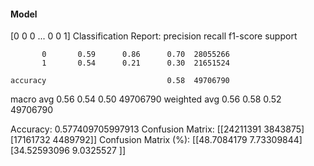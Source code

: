 #### Model
[0 0 0 ... 0 0 1]
Classification Report:
              precision    recall  f1-score   support

           0       0.59      0.86      0.70  28055266
           1       0.54      0.21      0.30  21651524

    accuracy                           0.58  49706790
   macro avg       0.56      0.54      0.50  49706790
weighted avg       0.56      0.58      0.52  49706790

Accuracy: 0.577409705997913
Confusion Matrix:
[[24211391  3843875]
 [17161732  4489792]]
Confusion Matrix (%):
[[48.7084179   7.73309844]
 [34.52593096  9.0325527 ]]
